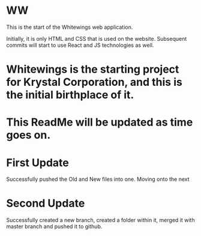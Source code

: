 # WW
This is the start of the Whitewings web application.

Initially, it is only HTML and CSS that is used on the website. 
Subsequent commits will start to use React and JS technologies as well.
# Whitewings is the starting project for Krystal Corporation, and this is the initial birthplace of it. 
# This ReadMe will be updated as time goes on. 

# First Update <br />
Successfully pushed the Old and New files into one. Moving onto the next

# Second Update <br />
Successfully created a new branch, created a folder within it, merged it with master branch and pushed it to github. 

